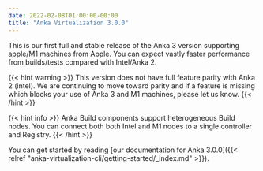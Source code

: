 ```yaml
---
date: 2022-02-08T01:00:00-00:00
title: "Anka Virtualization 3.0.0"
---
```


This is our first full and stable release of the Anka 3 version supporting apple/M1 machines from Apple. You can expect vastly faster performance from builds/tests compared with Intel/Anka 2.

{{< hint warning >}}
This version does not have full feature parity with Anka 2 (intel). We are continuing to move toward parity and if a feature is missing which blocks your use of Anka 3 and M1 machines, please let us know.
{{< /hint >}}

{{< hint info >}}
Anka Build components support heterogeneous Build nodes. You can connect both both Intel and M1 nodes to a single controller and Registry.
{{< /hint >}}

You can get started by reading [our documentation for Anka 3.0.0]({{< relref "anka-virtualization-cli/getting-started/_index.md" >}}).

